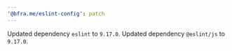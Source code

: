 ```yaml
---
'@bfra.me/eslint-config': patch
---
```


Updated dependency `eslint` to `9.17.0`.
Updated dependency `@eslint/js` to `9.17.0`.
